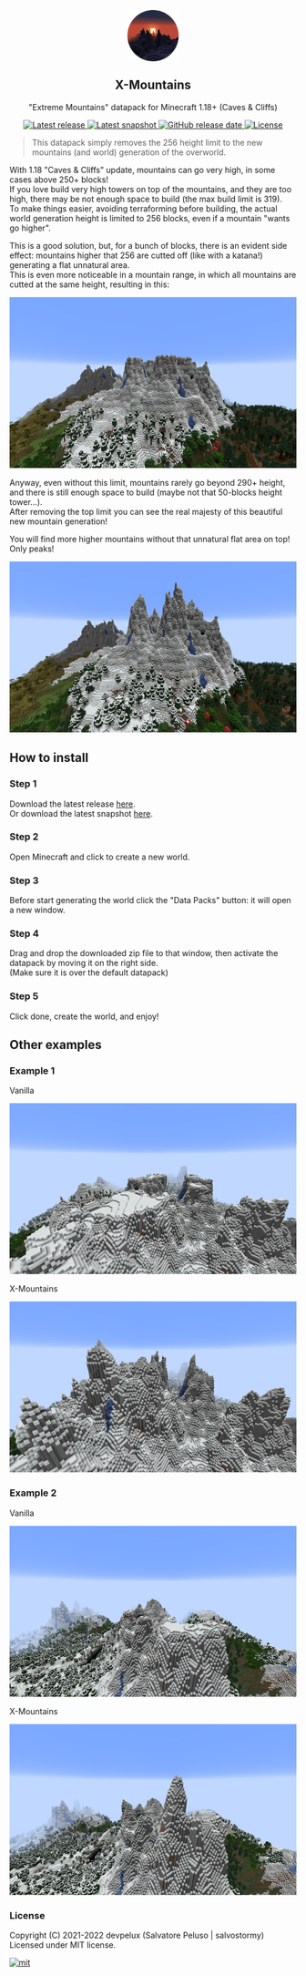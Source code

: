 <!-- icon -->

<p align="center">
  <a href="https://github.com/devpelux/xmountains" title="X-Mountains">
    <img width="90px" align="center" alt="X-Mountains" src="https://raw.githubusercontent.com/devpelux/xmountains/21w40a/assets/igoat.png"></img>
  </a>
</p>
<h2 align="center">X-Mountains</h2>
<p align="center">"Extreme Mountains" datapack for Minecraft 1.18+ (Caves & Cliffs)</p>

<!-- badges -->

<p align="center">
  <a href="https://github.com/devpelux/xmountains/releases/latest" title="Latest release on GitHub">
    <img alt="Latest release" src="https://img.shields.io/github/v/release/devpelux/xmountains"></img>
  </a>
  <a href="https://github.com/devpelux/xmountains/releases" title="Latest release on GitHub">
    <img alt="Latest snapshot" src="https://img.shields.io/github/v/release/devpelux/xmountains?include_prereleases&label=snapshot"></img>
  </a>
  <a href="https://github.com/devpelux/xmountains/releases/latest" title="Latest release on GitHub">
    <img alt="GitHub release date" src="https://img.shields.io/github/release-date/devpelux/xmountains"></img>
  </a>
  <a href="https://github.com/devpelux/xmountains/blob/main/LICENSE" title="Licensed under MIT license">
    <img alt="License" src="https://img.shields.io/github/license/devpelux/xmountains"></img>
  </a>
</p>

<!-- description -->

> This datapack simply removes the 256 height limit to the new mountains (and world) generation of the overworld.  

With 1.18 "Caves & Cliffs" update, mountains can go very high, in some cases above 250+ blocks!  
If you love build very high towers on top of the mountains, and they are too high, there may be not enough space to build (the max build limit is 319).  
To make things easier, avoiding terraforming before building, the actual world generation height is limited to 256 blocks, even if a mountain "wants go higher".  

This is a good solution, but, for a bunch of blocks, there is an evident side effect: mountains higher that 256 are cutted off (like with a katana!) generating a flat unnatural area.  
This is even more noticeable in a mountain range, in which all mountains are cutted at the same height, resulting in this:  

<img height="300px" src="https://raw.githubusercontent.com/devpelux/xmountains/21w40a/assets/mountain1.jpg"/>

Anyway, even without this limit, mountains rarely go beyond 290+ height, and there is still enough space to build (maybe not that 50-blocks height tower...).  
After removing the top limit you can see the real majesty of this beautiful new mountain generation!  

You will find more higher mountains without that unnatural flat area on top! Only peaks!  

<img height="300px" src="https://raw.githubusercontent.com/devpelux/xmountains/21w40a/assets/xmountain1.jpg"/>

## How to install

### Step 1
Download the latest release [here](https://github.com/devpelux/xmountains/releases/latest).  
Or download the latest snapshot [here](https://github.com/devpelux/xmountains/releases).

### Step 2
Open Minecraft and click to create a new world.

### Step 3
Before start generating the world click the "Data Packs" button: it will open a new window.

### Step 4
Drag and drop the downloaded zip file to that window, then activate the datapack by moving it on the right side.  
(Make sure it is over the default datapack)

### Step 5
Click done, create the world, and enjoy!

## Other examples

### Example 1

Vanilla

<img height="300px" src="https://raw.githubusercontent.com/devpelux/xmountains/21w40a/assets/mountain2.jpg"/>

X-Mountains

<img height="300px" src="https://raw.githubusercontent.com/devpelux/xmountains/21w40a/assets/xmountain2.jpg"/>

### Example 2

Vanilla

<img height="300px" src="https://raw.githubusercontent.com/devpelux/xmountains/21w40a/assets/mountain3.jpg"/>

X-Mountains

<img height="300px" src="https://raw.githubusercontent.com/devpelux/xmountains/21w40a/assets/xmountain3.jpg"/>

### License
Copyright (C) 2021-2022 devpelux (Salvatore Peluso | salvostormy)  
Licensed under MIT license.   

[![mit](https://upload.wikimedia.org/wikipedia/commons/thumb/0/0c/MIT_logo.svg/64px-MIT_logo.svg.png)](https://github.com/devpelux/xmountains/blob/main/LICENSE)
